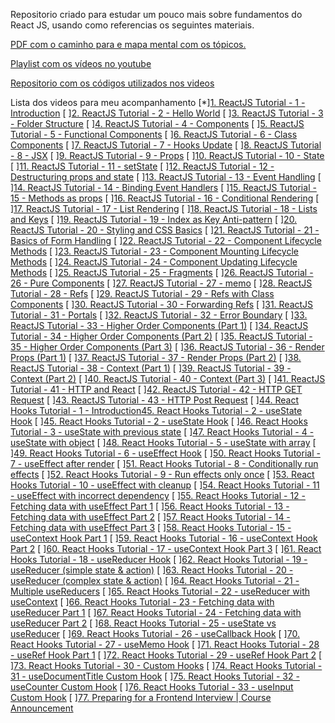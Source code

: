 Repositorio criado para estudar um pouco mais sobre fundamentos do React JS,  usando como referencias os seguintes materiais.

[PDF com o caminho para e mapa mental com os tópicos.](https://github.com/gopinav/Learning-Path-Resources/blob/master/React_Learning_Path_2020.pdf)

[Playlist com os vídeos no youtube](https://www.youtube.com/watch?v=QFaFIcGhPoM&list=PLC3y8-rFHvwgg3vaYJgHGnModB54rxOk3)

[Repositorio com os códigos utilizados nos videos](https://github.com/gopinav/React-Tutorials)

Lista dos videos para meu acompanhamento
[*][1. ReactJS Tutorial - 1 - Introduction](https://www.youtube.com/watch?v=QFaFIcGhPoM)
[ ][2. ReactJS Tutorial - 2 - Hello World](https://www.youtube.com/watch?v=9hb_0TZ_MVI)
[ ][3. ReactJS Tutorial - 3 - Folder Structure](https://www.youtube.com/watch?v=9VIiLJL0H4Y)
[ ][4. ReactJS Tutorial - 4 - Components](https://www.youtube.com/watch?v=Y2hgEGPzTZY)
[ ][5. ReactJS Tutorial - 5 - Functional Components](https://www.youtube.com/watch?v=Cla1WwguArA)
[ ][6. ReactJS Tutorial - 6 - Class Components](https://www.youtube.com/watch?v=lnV34uLEzis)
[ ][7. ReactJS Tutorial - 7 - Hooks Update](https://www.youtube.com/watch?v=oecI26cWqzk)
[ ][8. ReactJS Tutorial - 8 - JSX](https://www.youtube.com/watch?v=7fPXI_MnBOY)
[ ][9. ReactJS Tutorial - 9 - Props](https://www.youtube.com/watch?v=m7OWXtbiXX8)
[ ][10. ReactJS Tutorial - 10 - State](https://www.youtube.com/watch?v=4ORZ1GmjaMc)
[ ][11. ReactJS Tutorial - 11 - setState](https://www.youtube.com/watch?v=uirRaVjRsf4)
[ ][12. ReactJS Tutorial - 12 - Destructuring props and state](https://www.youtube.com/watch?v=5_PdMS9CLLI)
[ ][13. ReactJS Tutorial - 13 - Event Handling](https://www.youtube.com/watch?v=Znqv84xi8Vs)
[ ][14. ReactJS Tutorial - 14 - Binding Event Handlers](https://www.youtube.com/watch?v=kVWpBtRjkCk)
[ ][15. ReactJS Tutorial - 15 - Methods as props](https://www.youtube.com/watch?v=QpfyjwhY9kg)
[ ][16. ReactJS Tutorial - 16 - Conditional Rendering](https://www.youtube.com/watch?v=7o5FPaVA9m0)
[ ][17. ReactJS Tutorial - 17 - List Rendering](https://www.youtube.com/watch?v=5s8Ol9uw-yM)
[ ][18. ReactJS Tutorial - 18 - Lists and Keys](https://www.youtube.com/watch?v=0sasRxl35_8)
[ ][19. ReactJS Tutorial - 19 - Index as Key Anti-pattern](https://www.youtube.com/watch?v=xlPxnc5uUPQ)
[ ][20. ReactJS Tutorial - 20 - Styling and CSS Basics](https://www.youtube.com/watch?v=j5P9FHiBVNo)
[ ][21. ReactJS Tutorial - 21 - Basics of Form Handling](https://www.youtube.com/watch?v=7Vo_VCcWupQ)
[ ][22. ReactJS Tutorial - 22 - Component Lifecycle Methods](https://www.youtube.com/watch?v=qnN_FuFNq2g)
[ ][23. ReactJS Tutorial - 23 - Component Mounting Lifecycle Methods](https://www.youtube.com/watch?v=KDXZibVdiEI)
[ ][24. ReactJS Tutorial - 24 - Component Updating Lifecycle Methods](https://www.youtube.com/watch?v=DyPkojd1fas)
[ ][25. ReactJS Tutorial - 25 - Fragments](https://www.youtube.com/watch?v=bHdh1T0-US4)
[ ][26. ReactJS Tutorial - 26 - Pure Components](https://www.youtube.com/watch?v=YCRuTT31qR0)
[ ][27. ReactJS Tutorial - 27 - memo](https://www.youtube.com/watch?v=7TaBhrnPH78)
[ ][28. ReactJS Tutorial - 28 - Refs](https://www.youtube.com/watch?v=FXa9mMTKOu8)
[ ][29. ReactJS Tutorial - 29 - Refs with Class Components](https://www.youtube.com/watch?v=8aCXVC9Qmto)
[ ][30. ReactJS Tutorial - 30 - Forwarding Refs](https://www.youtube.com/watch?v=RLWniwmfdq4)
[ ][31. ReactJS Tutorial - 31 - Portals](https://www.youtube.com/watch?v=HpHLa-5Wdys)
[ ][32. ReactJS Tutorial - 32 - Error Boundary](https://www.youtube.com/watch?v=DNYXgtZBRPE)
[ ][33. ReactJS Tutorial - 33 - Higher Order Components (Part 1)](https://www.youtube.com/watch?v=B6aNv8nkUSw)
[ ][34. ReactJS Tutorial - 34 - Higher Order Components (Part 2)](https://www.youtube.com/watch?v=rsBQj6X7UK8)
[ ][35. ReactJS Tutorial - 35 - Higher Order Components (Part 3)](https://www.youtube.com/watch?v=l8V59zIdBXU)
[ ][36. ReactJS Tutorial - 36 - Render Props (Part 1)](https://www.youtube.com/watch?v=NdapMDgNhtE)
[ ][37. ReactJS Tutorial - 37 - Render Props (Part 2)](https://www.youtube.com/watch?v=EZil2OTyB4w)
[ ][38. ReactJS Tutorial - 38 - Context (Part 1)](https://www.youtube.com/watch?v=j3j8St50fNY)
[ ][39. ReactJS Tutorial - 39 - Context (Part 2)](https://www.youtube.com/watch?v=lTjQjWemKgE)
[ ][40. ReactJS Tutorial - 40 - Context (Part 3)](https://www.youtube.com/watch?v=A9WlkhdLnn0)
[ ][41. ReactJS Tutorial - 41 - HTTP and React](https://www.youtube.com/watch?v=GTmjthNvrxY)
[ ][42. ReactJS Tutorial - 42 - HTTP GET Request](https://www.youtube.com/watch?v=NEYrSUM4Umw)
[ ][43. ReactJS Tutorial - 43 - HTTP Post Request](https://www.youtube.com/watch?v=x9UEDRbLhJE)
[ ][44. React Hooks Tutorial - 1 - Introduction45. React Hooks Tutorial - 2 - useState Hook](https://www.youtube.com/watch?v=cF2lQ_gZeA8)
[ ][45. React Hooks Tutorial - 2 - useState Hook](https://www.youtube.com/watch?v=lAW1Jmmr9hc)
[ ][46. React Hooks Tutorial - 3 - useState with previous state](https://www.youtube.com/watch?v=d0plTCQgsXs)
[ ][47. React Hooks Tutorial - 4 - useState with object](https://www.youtube.com/watch?v=-3lL8oyev9w)
[ ][48. React Hooks Tutorial - 5 - useState with array](https://www.youtube.com/watch?v=RZ5wKYbOM_I)
[ ][49. React Hooks Tutorial - 6 - useEffect Hook](https://www.youtube.com/watch?v=06Y6aJzTmXY)
[ ][50. React Hooks Tutorial - 7 - useEffect after render](https://www.youtube.com/watch?v=nAuWOnFMlOw)
[ ][51. React Hooks Tutorial - 8 - Conditionally run effects](https://www.youtube.com/watch?v=8DYlzVUTC7s)
[ ][52. React Hooks Tutorial - 9 - Run effects only once](https://www.youtube.com/watch?v=BH4xvzHa7H8)
[ ][53. React Hooks Tutorial - 10 - useEffect with cleanup](https://www.youtube.com/watch?v=DTlmk6QeOHY)
[ ][54. React Hooks Tutorial - 11 - useEffect with incorrect dependency](https://www.youtube.com/watch?v=SP-NrbQHFww)
[ ][55. React Hooks Tutorial - 12 - Fetching data with useEffect Part 1](https://www.youtube.com/watch?v=bYFYF2GnMy8)
[ ][56. React Hooks Tutorial - 13 - Fetching data with useEffect Part 2](https://www.youtube.com/watch?v=1tfd6ANaNRY)
[ ][57. React Hooks Tutorial - 14 - Fetching data with useEffect Part 3](https://www.youtube.com/watch?v=zm_09NER-R0)
[ ][58. React Hooks Tutorial - 15 - useContext Hook Part 1](https://www.youtube.com/watch?v=CI7EYWmRDJE)
[ ][59. React Hooks Tutorial - 16 - useContext Hook Part 2](https://www.youtube.com/watch?v=tEqNSOhCHLU)
[ ][60. React Hooks Tutorial - 17 - useContext Hook Part 3](https://www.youtube.com/watch?v=UjjtvroahBU)
[ ][61. React Hooks Tutorial - 18 - useReducer Hook](https://www.youtube.com/watch?v=cVYp4u1m6iA)
[ ][62. React Hooks Tutorial - 19 - useReducer (simple state & action)](https://www.youtube.com/watch?v=IHJ-TO_1nME)
[ ][63. React Hooks Tutorial - 20 - useReducer (complex state &amp; action)](https://www.youtube.com/watch?v=uX7lxFrWUbA)
[ ][64. React Hooks Tutorial - 21 - Multiple useReducers](https://www.youtube.com/watch?v=5DsCKNRA8s4)
[ ][65. React Hooks Tutorial - 22 - useReducer with useContext](https://www.youtube.com/watch?v=BCD2irXaVoE)
[ ][66. React Hooks Tutorial - 23 - Fetching data with useReducer Part 1](https://www.youtube.com/watch?v=snzS7-73SEQ)
[ ][67. React Hooks Tutorial - 24 - Fetching data with useReducer Part 2](https://www.youtube.com/watch?v=imjfiXxvMD8)
[ ][68. React Hooks Tutorial - 25 - useState vs useReducer](https://www.youtube.com/watch?v=3VClygDRSsU)
[ ][69. React Hooks Tutorial - 26 - useCallback Hook](https://www.youtube.com/watch?v=IL82CzlaCys)
[ ][70. React Hooks Tutorial - 27 - useMemo Hook](https://www.youtube.com/watch?v=qySZIzZvZOY)
[ ][71. React Hooks Tutorial - 28 - useRef Hook Part 1](https://www.youtube.com/watch?v=yCS2m01bQ6w)
[ ][72. React Hooks Tutorial - 29 - useRef Hook Part 2](https://www.youtube.com/watch?v=LWg0OyZQffc)
[ ][73. React Hooks Tutorial - 30 - Custom Hooks](https://www.youtube.com/watch?v=l-s9MgoMwTI)
[ ][74. React Hooks Tutorial - 31 - useDocumentTitle Custom Hook](https://www.youtube.com/watch?v=4yp6T-hF5ZY)
[ ][75. React Hooks Tutorial - 32 - useCounter Custom Hook](https://www.youtube.com/watch?v=W3_GIiN-nuc)
[ ][76. React Hooks Tutorial - 33 - useInput Custom Hook](https://www.youtube.com/watch?v=6am-yn3ZLEw)
[ ][77. Preparing for a Frontend Interview | Course Announcement](https://www.youtube.com/watch?v=_zGNa_8O2fE)
